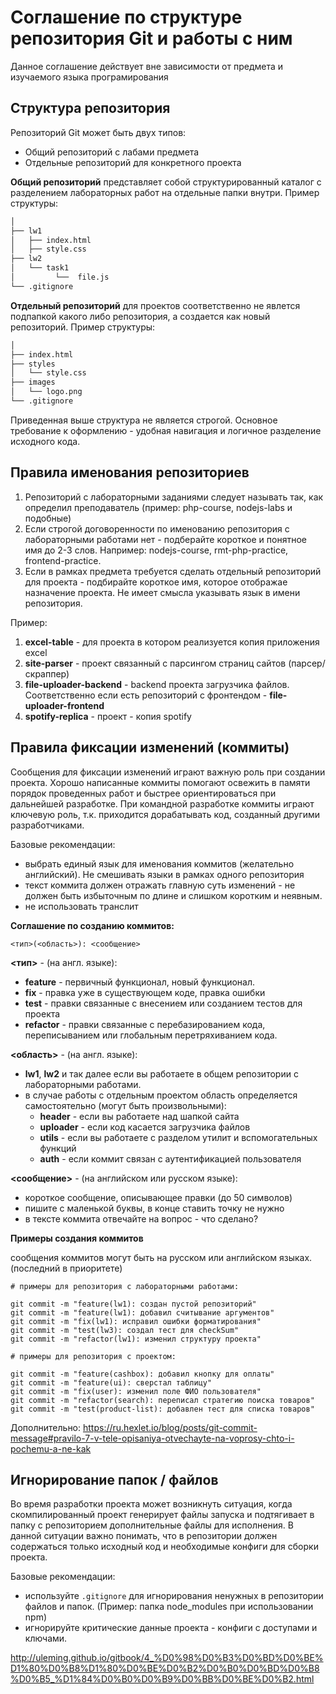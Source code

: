 # Соглашение по структуре репозитория Git и работы с ним

Данное соглашение действует вне зависимости от предмета и изучаемого языка програмирования

## Структура репозитория

Репозиторий Git может быть двух типов:

- Общий репозиторий с лабами предмета
- Отдельные репозиторий для конкретного проекта

**Общий репозиторий** представляет собой структурированный каталог с разделением лабораторных работ на отдельные папки внутри. Пример структуры:

```bash
│
├── lw1
│   ├── index.html
│   ├── style.css
├── lw2
│   └── task1
│         └──  file.js
└── .gitignore
```

**Отдельный репозиторий** для проектов соответственно не явлется подпапкой какого либо репозитория, а создается как новый репозиторий. Пример структуры:

```bash
│
├── index.html
├── styles
│   └── style.css
├── images
│   └── logo.png
└── .gitignore
```

Приведенная выше структура не является строгой. Основное требование к оформлению - удобная навигация и логичное разделение исходного кода.

## Правила именования репозиториев

1. Репозиторий с лабораторными заданиями следует называть так, как определил преподаватель (пример: php-course, nodejs-labs и подобные)
2. Если строгой договоренности по именованию репозитория с лабораторными работами нет - подберайте короткое и понятное имя до 2-3 слов. Например: nodejs-course, rmt-php-practice, frontend-practice.
3. Если в рамках предмета требуется сделать отдельный репозиторий для проекта - подбирайте короткое имя, которое отображае назначение проекта. Не имеет смысла указывать язык в имени репозитория.

Пример:

1. **excel-table** - для проекта в котором реализуется копия приложения excel
2. **site-parser** - проект связанный с парсингом страниц сайтов (парсер/скраппер)
3. **file-uploader-backend** - backend проекта загрузчика файлов. Соответственно если есть репозиторий с фронтендом - **file-uploader-frontend**
4. **spotify-replica** - проект - копия spotify

## Правила фиксации изменений (коммиты)

Сообщения для фиксации изменений играют важную роль при создании проекта. Хорошо написанные коммиты помогают освежить в памяти порядок проведенных работ и быстрее ориентироваться при дальнейшей разработке. При командной разработке коммиты играют ключевую роль, т.к. приходится дорабатывать код, созданный другими разработчиками.

Базовые рекомендации:

- выбрать единый язык для именования коммитов (желательно английский). Не смешивать языки в рамках одного репозитория
- текст коммита должен отражать главную суть изменений - не должен быть избыточным по длине и слишком коротким и неявным.
- не использовать транслит

**Соглашение по созданию коммитов:**

```
<тип>(<область>): <сообщение>
```

**<тип>** - (на англ. языке):

- **feature** - первичный функционал, новый функционал.
- **fix** - правка уже в существующем коде, правка ошибки
- **test** - правки связанные с внесением или созданием тестов для проекта
- **refactor** - правки связанные с перебазированием кода, переписыванием или глобальным перетряхиванием кода.

**<область>** - (на англ. языке):

- **lw1**, **lw2** и так далее если вы работаете в общем репозитории с лабораторными работами.
- в случае работы с отдельным проектом область определяется самостоятельно (могут быть произвольными):
  - **header** - если вы работаете над шапкой сайта
  - **uploader** - если код касается загрузчика файлов
  - **utils** - если вы работаете с разделом утилит и вспомогательных функций
  - **auth** - если коммит связан с аутентификацией пользователя

**<сообщение>** - (на английском или русском языке):

- короткое сообщение, описывающее правки (до 50 символов)
- пишите с маленькой буквы, в конце ставить точку не нужно
- в тексте коммита отвечайте на вопрос - что сделано?

**Примеры создания коммитов**

сообщения коммитов могут быть на русском или английском языках. (последний в приоритете)

```
# примеры для репозитория с лабораторными работами:

git commit -m "feature(lw1): создан пустой репозиторий"
git commit -m "feature(lw1): добавил считывание аргументов"
git commit -m "fix(lw1): исправил ошибки форматирования"
git commit -m "test(lw3): создал тест для checkSum"
git commit -m "refactor(lw1): изменил структуру проекта"

# примеры для репозитория с проектом:

git commit -m "feature(cashbox): добавил кнопку для оплаты"
git commit -m "feature(ui): сверстал таблицу"
git commit -m "fix(user): изменил поле ФИО пользователя"
git commit -m "refactor(search): переписал стратегию поиска товаров"
git commit -m "test(product-list): добавлен тест для списка товаров"
```

Дополнительно: https://ru.hexlet.io/blog/posts/git-commit-message#pravilo-7-v-tele-opisaniya-otvechayte-na-voprosy-chto-i-pochemu-a-ne-kak

## Игнорирование папок / файлов

Во время разработки проекта может возникнуть ситуация, когда скомпилированный проект генерирует файлы запуска и подтягивает в папку с репозиторием дополнительные файлы для исполнения. В данной ситуации важно понимать, что в репозитории должен содержаться только исходный код и необходимые конфиги для сборки проекта.

Базовые рекомендации:

- используйте `.gitignore` для игнорирования ненужных в репозитории файлов и папок. (Пример: папка node_modules при использовании npm)
- игнорируйте критические данные проекта - конфиги с доступами и ключами.

http://uleming.github.io/gitbook/4_%D0%98%D0%B3%D0%BD%D0%BE%D1%80%D0%B8%D1%80%D0%BE%D0%B2%D0%B0%D0%BD%D0%B8%D0%B5_%D1%84%D0%B0%D0%B9%D0%BB%D0%BE%D0%B2.html
